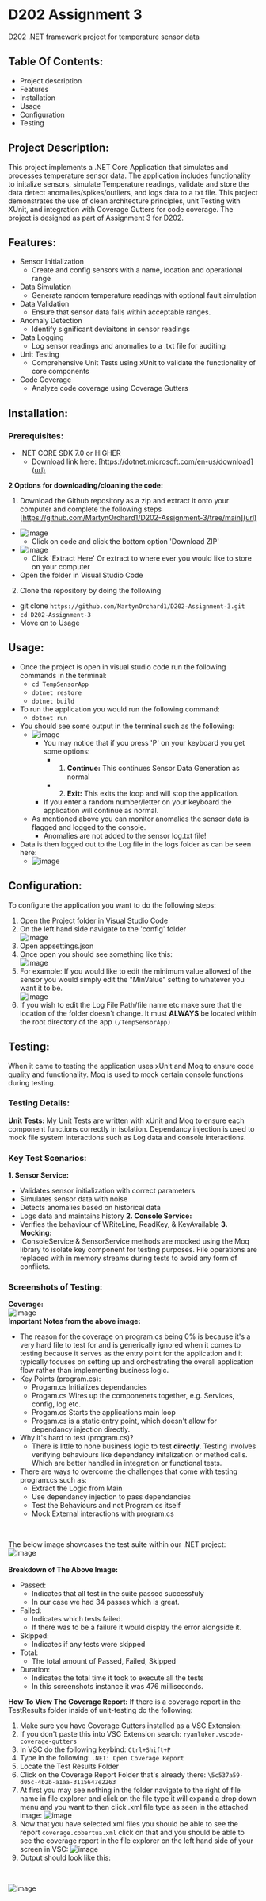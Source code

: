 # D202 Assignment 3
D202 .NET framework project for temperature sensor data

## Table Of Contents: 

- Project description 
- Features
- Installation 
- Usage 
- Configuration 
- Testing 


## Project Description:
This project implements a .NET Core Application that simulates and processes temperature sensor data. The application includes functionality to initalize sensors, simulate Temperature readings, validate and store the data detect anomalies/spikes/outliers, and logs data to a txt file. This project demonstrates the use of clean architecture principles, unit Testing with XUnit, and integration with Coverage Gutters for code coverage. The project is designed as part of Assignment 3 for D202.

## Features:
- Sensor Initialization
  - Create and config sensors with a name, location and operational range
- Data Simulation
  - Generate random temperature readings with optional fault simulation
- Data Validation
  - Ensure that sensor data falls within acceptable ranges.
- Anomaly Detection
  - Identify significant deviaitons in sensor readings
- Data Logging
  - Log sensor readings and anomalies to a .txt file for auditing
- Unit Testing
  - Comprehensive Unit Tests using xUnit to validate the functionality of core components
- Code Coverage
  - Analyze code coverage using Coverage Gutters

## Installation:
### Prerequisites:
- .NET CORE SDK 7.0 or HIGHER
  - Download link here: [https://dotnet.microsoft.com/en-us/download](url)
 
**2 Options for downloading/cloaning the code:**
1. Download the Github repository as a zip and extract it onto your computer and complete the following steps [https://github.com/MartynOrchard1/D202-Assignment-3/tree/main](url)
- ![image](https://github.com/user-attachments/assets/3e2f02ba-407d-4647-9503-8ea2357182d7)
  - Click on code and click the bottom option 'Download ZIP'
- ![image](https://github.com/user-attachments/assets/c334ce5d-be58-454d-b216-2ff937343f64)
  - Click 'Extract Here' Or extract to where ever you would like to store on your computer
- Open the folder in Visual Studio Code
2. Clone the repository by doing the following
- git clone `https://github.com/MartynOrchard1/D202-Assignment-3.git`
- `cd D202-Assignment-3`
- Move on to Usage

## Usage:
- Once the project is open in visual studio code run the following commands in the terminal:
  - `cd TempSensorApp`
  - `dotnet restore`
  - `dotnet build`
- To run the application you would run the following command:
  - `dotnet run`
- You should see some output in the terminal such as the following:
  - ![image](https://github.com/user-attachments/assets/d864f6f4-8127-4ab5-adaa-5fb0d19bb478)
    - You may notice that if you press 'P' on your keyboard you get some options:
      - 1. **Continue:** This continues Sensor Data Generation as normal
      - 2. **Exit:** This exits the loop and will stop the application.
    - If you enter a random number/letter on your keyboard the application will continue as normal. 
  - As mentioned above you can monitor anomalies the sensor data is flagged and logged to the console.
    - Anomalies are not added to the sensor log.txt file!
- Data is then logged out to the Log file in the logs folder as can be seen here:
  - ![image](https://github.com/user-attachments/assets/4f92d3d9-4604-4f87-a6d6-215b6ea32f1a)

## Configuration:
To configure the application you want to do the following steps:
1. Open the Project folder in Visual Studio Code
2. On the left hand side navigate to the 'config' folder 
<br />![image](https://github.com/user-attachments/assets/5da75137-77a4-4dd9-9fc8-fbcb62cfebf7)
3. Open appsettings.json
4. Once open you should see something like this: 
<br />![image](https://github.com/user-attachments/assets/72e97a6a-920a-435d-a96d-f04e18f71375)
5. For example: If you would like to edit the minimum value allowed of the sensor you would simply edit the "MinValue" setting to whatever you want it to be. 
<br />![image](https://github.com/user-attachments/assets/48ddc044-7ff0-4ca2-a74f-ecf702b4b06d)
6. If you wish to edit the Log File Path/file name etc make sure that the location of the folder doesn't change. It must **ALWAYS** be located within the root directory of the app `(/TempSensorApp)`

## Testing:
When it came to testing the application uses xUnit and Moq to ensure code quality and functionality. Moq is used to mock certain console functions during testing.
<br />
### Testing Details:
**Unit Tests:**
My Unit Tests are written with xUnit and Moq to ensure each component functions correctly in isolation. Dependancy injection is used to mock file system interactions such as Log data and console interactions.
<br />

### Key Test Scenarios:
**1. Sensor Service:**
- Validates sensor initialization with correct parameters
- Simulates sensor data with noise
- Detects anomalies based on historical data
- Logs data and maintains history
**2. Console Service:**
- Verifies the behaviour of WRiteLine, ReadKey, & KeyAvailable
**3. Mocking:**
- IConsoleService & SensorService methods are mocked using the Moq library to isolate key component for testing purposes. File operations are replaced with in memory streams during tests to avoid any form of conflicts.

### Screenshots of Testing:
**Coverage:**
<br />
![image](https://github.com/user-attachments/assets/f4b67546-9f1d-4716-b586-ec2425aaa423)
<br />
**Important Notes from the above image:**
- The reason for the coverage on program.cs being 0% is because it's a very hard file to test for and is generically ignored when it comes to testing because it serves as the entry point for the application and it typically focuses on setting up and orchestrating the overall application flow rather than implementing business logic.
- Key Points (program.cs):
  - Progam.cs Initializes dependancies
  - Progam.cs Wires up the componenets together, e.g. Services, config, log etc.
  - Progam.cs Starts the applications main loop
  - Progam.cs is a static entry point, which doesn't allow for dependancy injection directly.
- Why it's hard to test (program.cs)?
  - There is little to none business logic to test **directly**. Testing involves verifying behaviours like dependancy initalization or method calls. Which are better handled in integration or functional tests.
- There are ways to overcome the challenges that come with testing program.cs such as:
  - Extract the Logic from Main
  - Use dependancy injection to pass dependancies
  - Test the Behaviours and not Program.cs itself
  - Mock External interactions with program.cs
<br />



The below image showcases the test suite within our .NET project:
<br />
![image](https://github.com/user-attachments/assets/bbd81337-3073-4f84-874b-a29e8b27015b)
<br />
<br />
**Breakdown of The Above Image:**
- Passed:
  - Indicates that all test in the suite passed successfuly
  - In our case we had 34 passes which is great.
- Failed:
  - Indicates which tests failed.
  - If there was to be a failure it would display the error alongside it.
- Skipped:
  - Indicates if any tests were skipped
- Total:
  - The total amount of Passed, Failed, Skipped
- Duration:
  - Indicates the total time it took to execute all the tests
  - In this screenshots instance it was 476 milliseconds.

**How To View The Coverage Report:**
If there is a coverage report in the TestResults folder inside of unit-testing do the following:
1. Make sure you have Coverage Gutters installed as a VSC Extension:
  2. If you don't paste this into VSC Extension search: `ryanluker.vscode-coverage-gutters`
3. In VSC do the following keybind: `Ctrl+Shift+P`
4. Type in the following: `.NET: Open Coverage Report`
5. Locate the Test Results Folder
6. Click on the Coverage Report Folder that's already there: `\5c537a59-d05c-4b2b-a1aa-3115647e2263`
7. At first you may see nothing in the folder navigate to the right of file name in file explorer and click on the file type it will expand a drop down menu and you want to then click .xml file type as seen in the attached image:
![image](https://github.com/user-attachments/assets/2cfd0d8e-f95e-4eed-982c-7483c9ba347c)
8. Now that you have selected xml files you should be able to see the report `coverage.cobertua.xml` click on that and you should be able to see the coverage report in the file explorer on the left hand side of your screen in VSC:
![image](https://github.com/user-attachments/assets/3e58fcde-69e7-48c6-8be3-7634dd6e4c60)
9. Output should look like this:
<br />

![image](https://github.com/user-attachments/assets/f4b67546-9f1d-4716-b586-ec2425aaa423)




